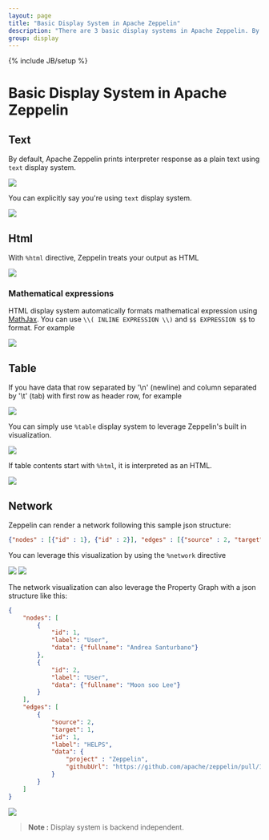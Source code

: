 ```yaml
---
layout: page
title: "Basic Display System in Apache Zeppelin"
description: "There are 3 basic display systems in Apache Zeppelin. By default, Zeppelin prints interpreter responce as a plain text using text display system. With %html directive, Zeppelin treats your output as HTML. You can also simply use %table display system to leverage Zeppelin's built in visualization."
group: display
---
```

<!--
Licensed under the Apache License, Version 2.0 (the "License");
you may not use this file except in compliance with the License.
You may obtain a copy of the License at

http://www.apache.org/licenses/LICENSE-2.0

Unless required by applicable law or agreed to in writing, software
distributed under the License is distributed on an "AS IS" BASIS,
WITHOUT WARRANTIES OR CONDITIONS OF ANY KIND, either express or implied.
See the License for the specific language governing permissions and
limitations under the License.
-->
{% include JB/setup %}

# Basic Display System in Apache Zeppelin

<div id="toc"></div>

## Text

By default, Apache Zeppelin prints interpreter response as a plain text using `text` display system.

<img src="/assets/themes/zeppelin/img/screenshots/display_text.png" />

You can explicitly say you're using `text` display system.

<img src="/assets/themes/zeppelin/img/screenshots/display_text1.png" />

## Html

With `%html` directive, Zeppelin treats your output as HTML

<img src="/assets/themes/zeppelin/img/screenshots/display_html.png" />

### Mathematical expressions
HTML display system automatically formats mathematical expression using [MathJax](https://www.mathjax.org/). You can use
`\\( INLINE EXPRESSION \\)` and `$$ EXPRESSION $$` to format. For example

<img src="/assets/themes/zeppelin/img/screenshots/display_formula.png" />


## Table

If you have data that row separated by '\n' (newline) and column separated by '\t' (tab) with first row as header row, for example

<img src="/assets/themes/zeppelin/img/screenshots/display_table.png" />

You can simply use `%table` display system to leverage Zeppelin's built in visualization.

<img src="/assets/themes/zeppelin/img/screenshots/display_table1.png" />

If table contents start with `%html`, it is interpreted as an HTML.

<img src="/assets/themes/zeppelin/img/screenshots/display_table_html.png" />

## Network

Zeppelin can render a network following this sample json structure:

```json
{"nodes" : [{"id" : 1}, {"id" : 2}], "edges" : [{"source" : 2, "target" : 1, "id" : 1 }]}
```

You can leverage this visualization by using the `%network` directive

<img src="/assets/themes/zeppelin/img/screenshots/display_network.png" />

<img src="/assets/themes/zeppelin/img/screenshots/display_network1.png" />

The network visualization can also leverage the Property Graph with a json structure like this:

```json
{
    "nodes": [
        {
        	"id": 1,
        	"label": "User",
        	"data": {"fullname": "Andrea Santurbano"}
        },
        {
        	"id": 2,
        	"label": "User",
        	"data": {"fullname": "Moon soo Lee"}
        }
    ],
    "edges": [
    	{
    		"source": 2,
    		"target": 1,
    		"id": 1,
    		"label": "HELPS",
    		"data": {
    			"project" : "Zeppelin",
    			"githubUrl": "https://github.com/apache/zeppelin/pull/1582"
    		} 
    	}
    ]
}
```

<img src="/assets/themes/zeppelin/img/screenshots/display_network2.png" />

> **Note :** Display system is backend independent.
